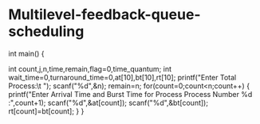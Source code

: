 # Multilevel-feedback-queue-scheduling
int main() 
{ 
 
  int count,j,n,time,remain,flag=0,time_quantum; 
  int wait_time=0,turnaround_time=0,at[10],bt[10],rt[10]; 
  printf("Enter Total Process:\t "); 
  scanf("%d",&n); 
  remain=n; 
  for(count=0;count<n;count++) 
  { 
    printf("Enter Arrival Time and Burst Time for Process Process Number %d :",count+1); 
    scanf("%d",&at[count]); 
    scanf("%d",&bt[count]); 
    rt[count]=bt[count]; 
  } 
}
